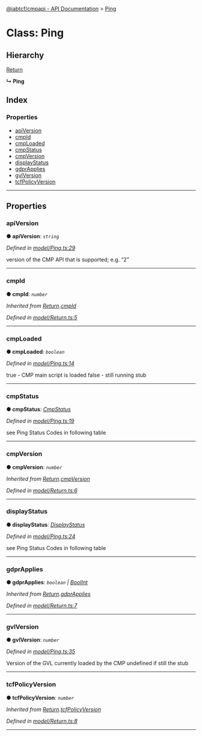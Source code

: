 [@iabtcf/cmpapi - API Documentation](../README.md) > [Ping](../classes/ping.md)

# Class: Ping

## Hierarchy

 [Return](return.md)

**↳ Ping**

## Index

### Properties

* [apiVersion](ping.md#apiversion)
* [cmpId](ping.md#cmpid)
* [cmpLoaded](ping.md#cmploaded)
* [cmpStatus](ping.md#cmpstatus)
* [cmpVersion](ping.md#cmpversion)
* [displayStatus](ping.md#displaystatus)
* [gdprApplies](ping.md#gdprapplies)
* [gvlVersion](ping.md#gvlversion)
* [tcfPolicyVersion](ping.md#tcfpolicyversion)

---

## Properties

<a id="apiversion"></a>

###  apiVersion

**● apiVersion**: *`string`*

*Defined in [model/Ping.ts:29](https://github.com/chrispaterson/iabtcf-es/blob/cff81a9/modules/cmpapi/src/model/Ping.ts#L29)*

version of the CMP API that is supported; e.g. “2”

___
<a id="cmpid"></a>

###  cmpId

**● cmpId**: *`number`*

*Inherited from [Return](return.md).[cmpId](return.md#cmpid)*

*Defined in [model/Return.ts:5](https://github.com/chrispaterson/iabtcf-es/blob/cff81a9/modules/cmpapi/src/model/Return.ts#L5)*

___
<a id="cmploaded"></a>

###  cmpLoaded

**● cmpLoaded**: *`boolean`*

*Defined in [model/Ping.ts:14](https://github.com/chrispaterson/iabtcf-es/blob/cff81a9/modules/cmpapi/src/model/Ping.ts#L14)*

true - CMP main script is loaded false - still running stub

___
<a id="cmpstatus"></a>

###  cmpStatus

**● cmpStatus**: *[CmpStatus](../enums/cmpstatus.md)*

*Defined in [model/Ping.ts:19](https://github.com/chrispaterson/iabtcf-es/blob/cff81a9/modules/cmpapi/src/model/Ping.ts#L19)*

see Ping Status Codes in following table

___
<a id="cmpversion"></a>

###  cmpVersion

**● cmpVersion**: *`number`*

*Inherited from [Return](return.md).[cmpVersion](return.md#cmpversion)*

*Defined in [model/Return.ts:6](https://github.com/chrispaterson/iabtcf-es/blob/cff81a9/modules/cmpapi/src/model/Return.ts#L6)*

___
<a id="displaystatus"></a>

###  displayStatus

**● displayStatus**: *[DisplayStatus](../enums/displaystatus.md)*

*Defined in [model/Ping.ts:24](https://github.com/chrispaterson/iabtcf-es/blob/cff81a9/modules/cmpapi/src/model/Ping.ts#L24)*

see Ping Status Codes in following table

___
<a id="gdprapplies"></a>

###  gdprApplies

**● gdprApplies**: *`boolean` \| [BoolInt](../#boolint)*

*Inherited from [Return](return.md).[gdprApplies](return.md#gdprapplies)*

*Defined in [model/Return.ts:7](https://github.com/chrispaterson/iabtcf-es/blob/cff81a9/modules/cmpapi/src/model/Return.ts#L7)*

___
<a id="gvlversion"></a>

###  gvlVersion

**● gvlVersion**: *`number`*

*Defined in [model/Ping.ts:35](https://github.com/chrispaterson/iabtcf-es/blob/cff81a9/modules/cmpapi/src/model/Ping.ts#L35)*

Version of the GVL currently loaded by the CMP undefined if still the stub

___
<a id="tcfpolicyversion"></a>

###  tcfPolicyVersion

**● tcfPolicyVersion**: *`number`*

*Inherited from [Return](return.md).[tcfPolicyVersion](return.md#tcfpolicyversion)*

*Defined in [model/Return.ts:8](https://github.com/chrispaterson/iabtcf-es/blob/cff81a9/modules/cmpapi/src/model/Return.ts#L8)*

___

